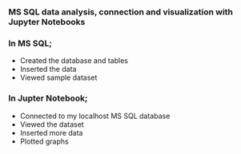### MS SQL data analysis, connection and visualization with Jupyter Notebooks
### In MS SQL;
- Created the database and tables
- Inserted the data 
- Viewed sample dataset

### In Jupter Notebook;
- Connected to my localhost MS SQL database
- Viewed the dataset
- Inserted more data 
- Plotted graphs 